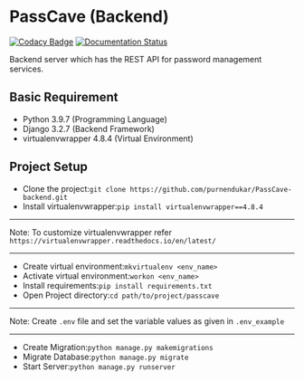 # PassCave (Backend)

[![Codacy Badge](https://api.codacy.com/project/badge/Grade/bb3ef934d6d440499a87d1efb1f1855b)](https://app.codacy.com/gh/purnendukar/PassCave-backend?utm_source=github.com&utm_medium=referral&utm_content=purnendukar/PassCave-backend&utm_campaign=Badge_Grade_Settings)
[![Documentation Status](https://readthedocs.org/projects/passcave-backend/badge/?version=latest)](https://passcave-backend.readthedocs.io/en/latest/?badge=latest)

Backend server which has the REST API for password management services.

## Basic Requirement

*   Python 3.9.7 (Programming Language)
*   Django 3.2.7 (Backend Framework)
*   virtualenvwrapper 4.8.4 (Virtual Environment)

## Project Setup

*   Clone the project:`git clone https://github.com/purnendukar/PassCave-backend.git`
*   Install virtualenvwrapper:`pip install virtualenvwrapper==4.8.4`

---
Note:
To customize virtualenvwrapper refer  `https://virtualenvwrapper.readthedocs.io/en/latest/`

---

*   Create virtual environment:`mkvirtualenv <env_name>`
*   Activate virtual environment:`workon <env_name>`
*   Install requirements:`pip install requirements.txt`
*   Open Project directory:`cd path/to/project/passcave`

---
Note:
Create `.env` file and set the variable values as given in `.env_example`

---

*   Create Migration:`python manage.py makemigrations`
*   Migrate Database:`python manage.py migrate`
*   Start Server:`python manage.py runserver`
